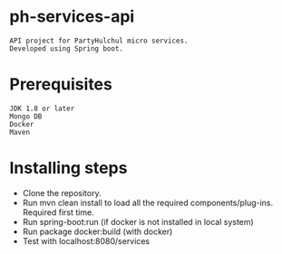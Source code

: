 # ph-services-api

	API project for PartyHulchul micro services.
	Developed using Spring boot.

# Prerequisites
	JDK 1.8 or later
	Mongo DB
	Docker
	Maven

# Installing steps
+ Clone the repository.
+ Run mvn clean install to load all the required components/plug-ins. Required first time.
+ Run spring-boot:run (if docker is not installed in local system)
+ Run package docker:build (with docker)
+ Test with localhost:8080/services


